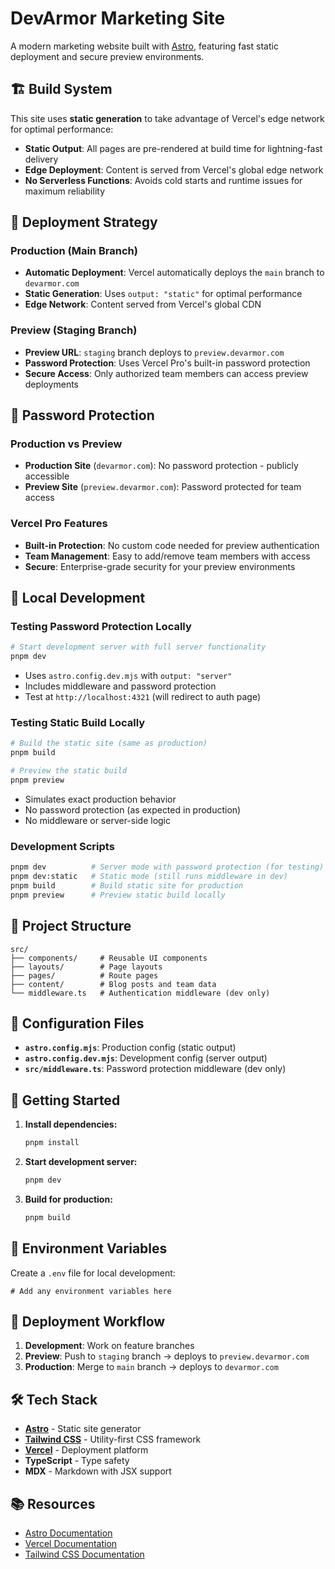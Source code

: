 # DevArmor Marketing Site

A modern marketing website built with [Astro](https://astro.build), featuring fast static deployment and secure preview environments.

## 🏗️ Build System

This site uses **static generation** to take advantage of Vercel's edge network for optimal performance:

- **Static Output**: All pages are pre-rendered at build time for lightning-fast delivery
- **Edge Deployment**: Content is served from Vercel's global edge network
- **No Serverless Functions**: Avoids cold starts and runtime issues for maximum reliability

## 🚀 Deployment Strategy

### Production (Main Branch)

- **Automatic Deployment**: Vercel automatically deploys the `main` branch to `devarmor.com`
- **Static Generation**: Uses `output: "static"` for optimal performance
- **Edge Network**: Content served from Vercel's global CDN

### Preview (Staging Branch)

- **Preview URL**: `staging` branch deploys to `preview.devarmor.com`
- **Password Protection**: Uses Vercel Pro's built-in password protection
- **Secure Access**: Only authorized team members can access preview deployments

## 🔐 Password Protection

### Production vs Preview

- **Production Site** (`devarmor.com`): No password protection - publicly accessible
- **Preview Site** (`preview.devarmor.com`): Password protected for team access

### Vercel Pro Features

- **Built-in Protection**: No custom code needed for preview authentication
- **Team Management**: Easy to add/remove team members with access
- **Secure**: Enterprise-grade security for your preview environments

## 🧪 Local Development

### Testing Password Protection Locally

```bash
# Start development server with full server functionality
pnpm dev
```

- Uses `astro.config.dev.mjs` with `output: "server"`
- Includes middleware and password protection
- Test at `http://localhost:4321` (will redirect to auth page)

### Testing Static Build Locally

```bash
# Build the static site (same as production)
pnpm build

# Preview the static build
pnpm preview
```

- Simulates exact production behavior
- No password protection (as expected in production)
- No middleware or server-side logic

### Development Scripts

```bash
pnpm dev          # Server mode with password protection (for testing)
pnpm dev:static   # Static mode (still runs middleware in dev)
pnpm build        # Build static site for production
pnpm preview      # Preview static build locally
```

## 📁 Project Structure

```
src/
├── components/     # Reusable UI components
├── layouts/        # Page layouts
├── pages/          # Route pages
├── content/        # Blog posts and team data
└── middleware.ts   # Authentication middleware (dev only)
```

## 🔧 Configuration Files

- **`astro.config.mjs`**: Production config (static output)
- **`astro.config.dev.mjs`**: Development config (server output)
- **`src/middleware.ts`**: Password protection middleware (dev only)

## 🚀 Getting Started

1. **Install dependencies:**

   ```bash
   pnpm install
   ```

2. **Start development server:**

   ```bash
   pnpm dev
   ```

3. **Build for production:**
   ```bash
   pnpm build
   ```

## 📝 Environment Variables

Create a `.env` file for local development:

```env
# Add any environment variables here
```

## 🔄 Deployment Workflow

1. **Development**: Work on feature branches
2. **Preview**: Push to `staging` branch → deploys to `preview.devarmor.com`
3. **Production**: Merge to `main` branch → deploys to `devarmor.com`

## 🛠️ Tech Stack

- **[Astro](https://astro.build)** - Static site generator
- **[Tailwind CSS](https://tailwindcss.com)** - Utility-first CSS framework
- **[Vercel](https://vercel.com)** - Deployment platform
- **TypeScript** - Type safety
- **MDX** - Markdown with JSX support

## 📚 Resources

- [Astro Documentation](https://docs.astro.build)
- [Vercel Documentation](https://vercel.com/docs)
- [Tailwind CSS Documentation](https://tailwindcss.com/docs)
